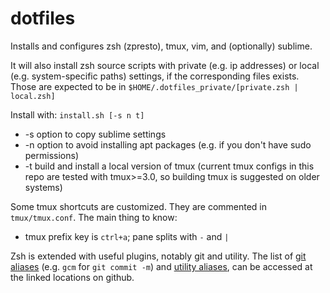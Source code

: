 # dotfiles

Installs and configures zsh (zpresto), tmux, vim, and (optionally) sublime.

It will also install zsh source scripts with private (e.g. ip addresses) or local (e.g. system-specific paths) settings, if the corresponding files exists.
Those are expected to be in `$HOME/.dotfiles_private/[private.zsh | local.zsh]`

Install with:
`install.sh [-s n t]`

* -s option to copy sublime settings
* -n option to avoid installing apt packages (e.g. if you don't have sudo permissions)
* -t build and install a local version of tmux (current tmux configs in this repo are tested with tmux>=3.0, so building tmux is suggested on older systems)

Some tmux shortcuts are customized. They are commented in `tmux/tmux.conf`. The main thing to know:
* tmux prefix key is `ctrl+a`; pane splits with `-` and `|`

Zsh is extended with useful plugins, notably git and utility. The list of [git aliases](https://github.com/sorin-ionescu/prezto/tree/master/modules/git) (e.g. `gcm` for `git commit -m`) and [utility aliases](https://github.com/sorin-ionescu/prezto/tree/master/modules/utility), can be accessed at the linked locations on github.
